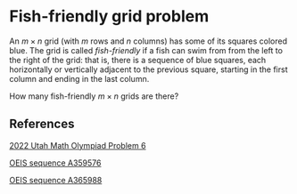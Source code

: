 # Fish-friendly grid problem

An $m \times n$ grid (with $m$ rows and $n$ columns) has some of its squares colored blue.
The grid is called *fish-friendly* if a fish can swim from from the left to the right of the grid: that is, there is a sequence of blue squares, each horizontally or vertically adjacent to the previous square, starting in the first column and ending in the last column.

How many fish-friendly $m \times n$ grids are there?

## References

[2022 Utah Math Olympiad Problem 6](https://utahmath.org/doc/2022UtahMathOlympiad.pdf)

[OEIS sequence A359576](https://oeis.org/A359576)

[OEIS sequence A365988](https://oeis.org/A365988)
